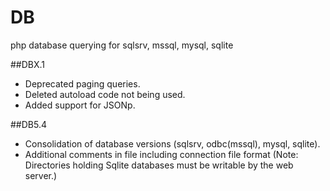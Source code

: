 # DB

php database querying for sqlsrv, mssql, mysql, sqlite

##DBX.1 
  * Deprecated paging queries.
  * Deleted autoload code not being used.
  * Added support for JSONp.

##DB5.4
  * Consolidation of database versions (sqlsrv, odbc(mssql), mysql, sqlite).
  * Additional comments in file including connection file format
(Note: Directories holding Sqlite databases must be writable by the web server.)

